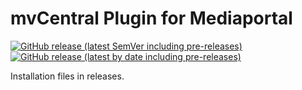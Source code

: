 # mvCentral Plugin for Mediaportal

[![GitHub release (latest SemVer including pre-releases)](https://img.shields.io/github/v/release/andrewjswan/mvcentral?include_prereleases)](https://github.com/andrewjswan/mvcentral/releases)
[![GitHub release (latest by date including pre-releases)](https://img.shields.io/github/downloads-pre/andrewjswan/mvcentral/latest/total?label=release@downloads)](https://github.com/andrewjswan/mvcentral/releases)

Installation files in releases.


